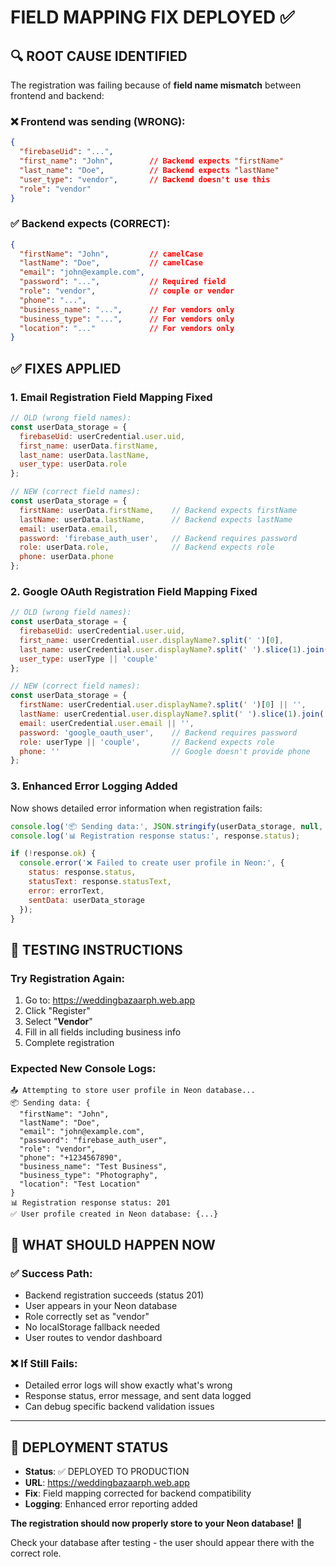 # FIELD MAPPING FIX DEPLOYED ✅

## 🔍 ROOT CAUSE IDENTIFIED

The registration was failing because of **field name mismatch** between frontend and backend:

### ❌ Frontend was sending (WRONG):
```json
{
  "firebaseUid": "...",
  "first_name": "John",        // Backend expects "firstName"
  "last_name": "Doe",          // Backend expects "lastName"  
  "user_type": "vendor",       // Backend doesn't use this
  "role": "vendor"
}
```

### ✅ Backend expects (CORRECT):
```json
{
  "firstName": "John",         // camelCase
  "lastName": "Doe",           // camelCase
  "email": "john@example.com",
  "password": "...",           // Required field
  "role": "vendor",            // couple or vendor
  "phone": "...",
  "business_name": "...",      // For vendors only
  "business_type": "...",      // For vendors only
  "location": "..."            // For vendors only
}
```

## ✅ FIXES APPLIED

### 1. **Email Registration Field Mapping Fixed**
```javascript
// OLD (wrong field names):
const userData_storage = {
  firebaseUid: userCredential.user.uid,
  first_name: userData.firstName,
  last_name: userData.lastName,
  user_type: userData.role
};

// NEW (correct field names):
const userData_storage = {
  firstName: userData.firstName,    // Backend expects firstName 
  lastName: userData.lastName,      // Backend expects lastName
  email: userData.email,
  password: 'firebase_auth_user',   // Backend requires password
  role: userData.role,              // Backend expects role
  phone: userData.phone
};
```

### 2. **Google OAuth Registration Field Mapping Fixed**
```javascript
// OLD (wrong field names):
const userData_storage = {
  firebaseUid: userCredential.user.uid,
  first_name: userCredential.user.displayName?.split(' ')[0],
  last_name: userCredential.user.displayName?.split(' ').slice(1).join(' '),
  user_type: userType || 'couple'
};

// NEW (correct field names):
const userData_storage = {
  firstName: userCredential.user.displayName?.split(' ')[0] || '',
  lastName: userCredential.user.displayName?.split(' ').slice(1).join(' ') || '',
  email: userCredential.user.email || '',
  password: 'google_oauth_user',    // Backend requires password
  role: userType || 'couple',       // Backend expects role
  phone: ''                         // Google doesn't provide phone
};
```

### 3. **Enhanced Error Logging Added**
Now shows detailed error information when registration fails:
```javascript
console.log('📦 Sending data:', JSON.stringify(userData_storage, null, 2));
console.log('📊 Registration response status:', response.status);

if (!response.ok) {
  console.error('❌ Failed to create user profile in Neon:', {
    status: response.status,
    statusText: response.statusText,
    error: errorText,
    sentData: userData_storage
  });
}
```

## 🧪 TESTING INSTRUCTIONS

### Try Registration Again:
1. Go to: https://weddingbazaarph.web.app
2. Click "Register" 
3. Select "**Vendor**" 
4. Fill in all fields including business info
5. Complete registration

### Expected New Console Logs:
```
📤 Attempting to store user profile in Neon database...
📦 Sending data: {
  "firstName": "John",
  "lastName": "Doe", 
  "email": "john@example.com",
  "password": "firebase_auth_user",
  "role": "vendor",
  "phone": "+1234567890",
  "business_name": "Test Business",
  "business_type": "Photography", 
  "location": "Test Location"
}
📊 Registration response status: 201
✅ User profile created in Neon database: {...}
```

## 🎯 WHAT SHOULD HAPPEN NOW

### ✅ Success Path:
- Backend registration succeeds (status 201)
- User appears in your Neon database
- Role correctly set as "vendor" 
- No localStorage fallback needed
- User routes to vendor dashboard

### ❌ If Still Fails:
- Detailed error logs will show exactly what's wrong
- Response status, error message, and sent data logged
- Can debug specific backend validation issues

---

## 🚀 DEPLOYMENT STATUS

- **Status**: ✅ DEPLOYED TO PRODUCTION
- **URL**: https://weddingbazaarph.web.app
- **Fix**: Field mapping corrected for backend compatibility
- **Logging**: Enhanced error reporting added

**The registration should now properly store to your Neon database!** 🎉

Check your database after testing - the user should appear there with the correct role.
